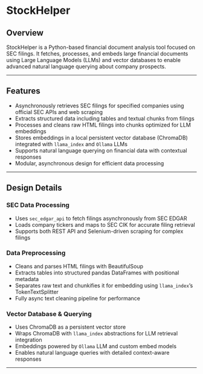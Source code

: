 # StockHelper

## Overview

StockHelper is a Python-based financial document analysis tool focused on SEC filings. It fetches, processes, and embeds large financial documents using Large Language Models (LLMs) and vector databases to enable advanced natural language querying about company prospects.

---

## Features

- Asynchronously retrieves SEC filings for specified companies using official SEC APIs and web scraping  
- Extracts structured data including tables and textual chunks from filings  
- Processes and cleans raw HTML filings into chunks optimized for LLM embeddings  
- Stores embeddings in a local persistent vector database (ChromaDB) integrated with `llama_index` and `Ollama` LLMs  
- Supports natural language querying on financial data with contextual responses  
- Modular, asynchronous design for efficient data processing

---

## Design Details

### SEC Data Processing

- Uses `sec_edgar_api` to fetch filings asynchronously from SEC EDGAR  
- Loads company tickers and maps to SEC CIK for accurate filing retrieval  
- Supports both REST API and Selenium-driven scraping for complex filings

### Data Preprocessing

- Cleans and parses HTML filings with BeautifulSoup  
- Extracts tables into structured pandas DataFrames with positional metadata  
- Separates raw text and chunkifies it for embedding using `llama_index`’s TokenTextSplitter  
- Fully async text cleaning pipeline for performance

### Vector Database & Querying

- Uses ChromaDB as a persistent vector store  
- Wraps ChromaDB with `llama_index` abstractions for LLM retrieval integration  
- Embeddings powered by `Ollama` LLM and custom embed models  
- Enables natural language queries with detailed context-aware responses

---
